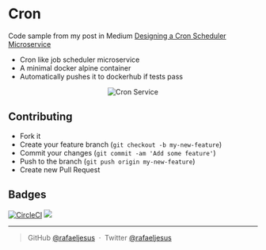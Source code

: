 # Cron

Code sample from my post in Medium [Designing a Cron Scheduler Microservice](https://medium.com/@_jesus_rafael/designing-a-cron-scheduler-microservice-18a52471d13f#.ao3ouptg5)

* Cron like job scheduler microservice
* A minimal docker alpine container
* Automatically pushes it to dockerhub if tests pass

<p align='center'>
  <img src='https://raw.githubusercontent.com/rafaeljesus/cron/master/architecture.jpg' alt='Cron Service'>
</p>

## Contributing
- Fork it
- Create your feature branch (`git checkout -b my-new-feature`)
- Commit your changes (`git commit -am 'Add some feature'`)
- Push to the branch (`git push origin my-new-feature`)
- Create new Pull Request

## Badges

[![CircleCI](https://circleci.com/gh/rafaeljesus/cron.svg?style=svg)](https://circleci.com/gh/rafaeljesus/cron)
[![](https://badge.imagelayers.io/rafaeljesus/cron:latest.svg)](https://imagelayers.io/?images=rafaeljesus/cron:latest 'Get your own badge on imagelayers.io')

---

> GitHub [@rafaeljesus](https://github.com/rafaeljesus) &nbsp;&middot;&nbsp;
> Twitter [@rafaeljesus](https://twitter.com/_jesus_rafael)
